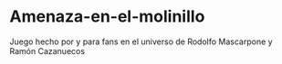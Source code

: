 # Amenaza-en-el-molinillo
Juego hecho por y para fans en el universo de Rodolfo Mascarpone y Ramón Cazanuecos
